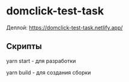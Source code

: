 # domclick-test-task
Деплой: https://domclick-test-task.netlify.app/

## Скрипты
yarn start - для разработки

yarn build - для создания cборки

